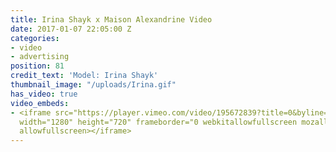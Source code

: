 ```yaml
---
title: Irina Shayk x Maison Alexandrine Video
date: 2017-01-07 22:05:00 Z
categories:
- video
- advertising
position: 81
credit_text: 'Model: Irina Shayk'
thumbnail_image: "/uploads/Irina.gif"
has_video: true
video_embeds:
- <iframe src="https://player.vimeo.com/video/195672839?title=0&byline=0&portrait=0"
  width="1280" height="720" frameborder="0 webkitallowfullscreen mozallowfullscreen
  allowfullscreen></iframe>
---
```


